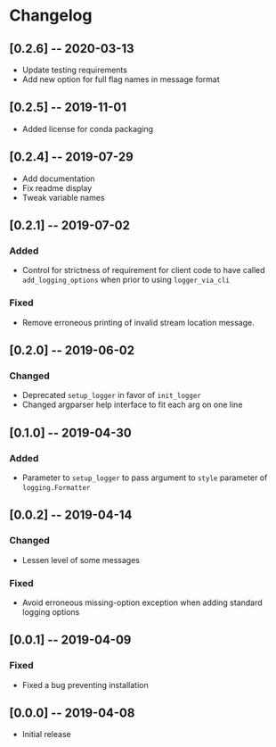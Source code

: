# Changelog

## [0.2.6] -- 2020-03-13
- Update testing requirements
- Add new option for full flag names in message format

## [0.2.5] -- 2019-11-01
- Added license for conda packaging

## [0.2.4] -- 2019-07-29
- Add documentation
- Fix readme display
- Tweak variable names

## [0.2.1] -- 2019-07-02
### Added
- Control for strictness of requirement for client code to have called `add_logging_options` when 
prior to using `logger_via_cli`
### Fixed
- Remove erroneous printing of invalid stream location message.

## [0.2.0] -- 2019-06-02

### Changed
- Deprecated `setup_logger` in favor of `init_logger`
- Changed argparser help interface to fit each arg on one line

## [0.1.0] -- 2019-04-30

### Added
- Parameter to `setup_logger` to pass argument to `style` parameter of `logging.Formatter`

## [0.0.2] -- 2019-04-14
### Changed
- Lessen level of some messages
### Fixed
- Avoid erroneous missing-option exception when adding standard logging options

## [0.0.1] -- 2019-04-09
### Fixed
- Fixed a bug preventing installation

## [0.0.0] -- 2019-04-08
- Initial release

